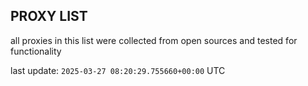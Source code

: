 ## PROXY LIST

all proxies in this list were collected from open sources and tested for functionality

last update: `2025-03-27 08:20:29.755660+00:00` UTC